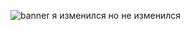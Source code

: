 ![banner](https://github.com/user-attachments/assets/37fa16a7-6a3e-463b-8ca1-dfb349ae49dd)
                                                        я изменился но не изменился
